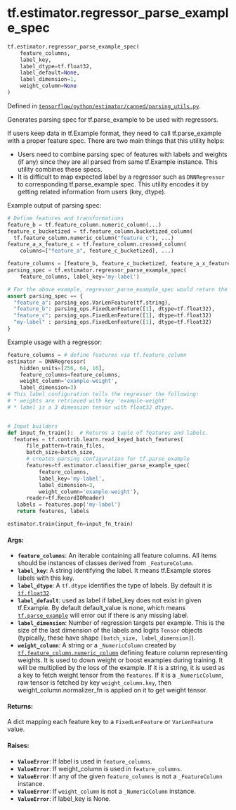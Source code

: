 <div itemscope itemtype="http://developers.google.com/ReferenceObject">
<meta itemprop="name" content="tf.estimator.regressor_parse_example_spec" />
<meta itemprop="path" content="Stable" />
</div>

# tf.estimator.regressor_parse_example_spec

``` python
tf.estimator.regressor_parse_example_spec(
    feature_columns,
    label_key,
    label_dtype=tf.float32,
    label_default=None,
    label_dimension=1,
    weight_column=None
)
```



Defined in [`tensorflow/python/estimator/canned/parsing_utils.py`](https://www.tensorflow.org/code/tensorflow/python/estimator/canned/parsing_utils.py).

Generates parsing spec for tf.parse_example to be used with regressors.

If users keep data in tf.Example format, they need to call tf.parse_example
with a proper feature spec. There are two main things that this utility helps:

* Users need to combine parsing spec of features with labels and weights
  (if any) since they are all parsed from same tf.Example instance. This
  utility combines these specs.
* It is difficult to map expected label by a regressor such as `DNNRegressor`
  to corresponding tf.parse_example spec. This utility encodes it by getting
  related information from users (key, dtype).

Example output of parsing spec:

```python
# Define features and transformations
feature_b = tf.feature_column.numeric_column(...)
feature_c_bucketized = tf.feature_column.bucketized_column(
  tf.feature_column.numeric_column("feature_c"), ...)
feature_a_x_feature_c = tf.feature_column.crossed_column(
    columns=["feature_a", feature_c_bucketized], ...)

feature_columns = [feature_b, feature_c_bucketized, feature_a_x_feature_c]
parsing_spec = tf.estimator.regressor_parse_example_spec(
    feature_columns, label_key='my-label')

# For the above example, regressor_parse_example_spec would return the dict:
assert parsing_spec == {
  "feature_a": parsing_ops.VarLenFeature(tf.string),
  "feature_b": parsing_ops.FixedLenFeature([1], dtype=tf.float32),
  "feature_c": parsing_ops.FixedLenFeature([1], dtype=tf.float32)
  "my-label" : parsing_ops.FixedLenFeature([1], dtype=tf.float32)
}
```

Example usage with a regressor:

```python
feature_columns = # define features via tf.feature_column
estimator = DNNRegressor(
    hidden_units=[256, 64, 16],
    feature_columns=feature_columns,
    weight_column='example-weight',
    label_dimension=3)
# This label configuration tells the regressor the following:
# * weights are retrieved with key 'example-weight'
# * label is a 3 dimension tensor with float32 dtype.


# Input builders
def input_fn_train():  # Returns a tuple of features and labels.
  features = tf.contrib.learn.read_keyed_batch_features(
      file_pattern=train_files,
      batch_size=batch_size,
      # creates parsing configuration for tf.parse_example
      features=tf.estimator.classifier_parse_example_spec(
          feature_columns,
          label_key='my-label',
          label_dimension=3,
          weight_column='example-weight'),
      reader=tf.RecordIOReader)
   labels = features.pop('my-label')
   return features, labels

estimator.train(input_fn=input_fn_train)
```

#### Args:

* <b>`feature_columns`</b>: An iterable containing all feature columns. All items
    should be instances of classes derived from `_FeatureColumn`.
* <b>`label_key`</b>: A string identifying the label. It means tf.Example stores labels
    with this key.
* <b>`label_dtype`</b>: A `tf.dtype` identifies the type of labels. By default it is
    <a href="../../tf/float32.md"><code>tf.float32</code></a>.
* <b>`label_default`</b>: used as label if label_key does not exist in given
    tf.Example. By default default_value is none, which means
    <a href="../../tf/parse_example.md"><code>tf.parse_example</code></a> will error out if there is any missing label.
* <b>`label_dimension`</b>: Number of regression targets per example. This is the
    size of the last dimension of the labels and logits `Tensor` objects
    (typically, these have shape `[batch_size, label_dimension]`).
* <b>`weight_column`</b>: A string or a `_NumericColumn` created by
    <a href="../../tf/feature_column/numeric_column.md"><code>tf.feature_column.numeric_column</code></a> defining feature column representing
    weights. It is used to down weight or boost examples during training. It
    will be multiplied by the loss of the example. If it is a string, it is
    used as a key to fetch weight tensor from the `features`. If it is a
    `_NumericColumn`, raw tensor is fetched by key `weight_column.key`,
    then weight_column.normalizer_fn is applied on it to get weight tensor.


#### Returns:

A dict mapping each feature key to a `FixedLenFeature` or `VarLenFeature`
value.


#### Raises:

* <b>`ValueError`</b>: If label is used in `feature_columns`.
* <b>`ValueError`</b>: If weight_column is used in `feature_columns`.
* <b>`ValueError`</b>: If any of the given `feature_columns` is not a `_FeatureColumn`
    instance.
* <b>`ValueError`</b>: If `weight_column` is not a `_NumericColumn` instance.
* <b>`ValueError`</b>: if label_key is None.